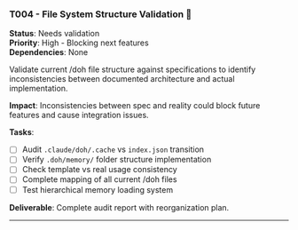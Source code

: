 ### T004 - File System Structure Validation 🚩

**Status**: Needs validation  
**Priority**: High - Blocking next features  
**Dependencies**: None

Validate current /doh file structure against specifications to identify inconsistencies between documented architecture
and actual implementation.

**Impact**: Inconsistencies between spec and reality could block future features and cause integration issues.

**Tasks**:

- [ ] Audit `.claude/doh/.cache` vs `index.json` transition
- [ ] Verify `.doh/memory/` folder structure implementation
- [ ] Check template vs real usage consistency
- [ ] Complete mapping of all current /doh files
- [ ] Test hierarchical memory loading system

**Deliverable**: Complete audit report with reorganization plan.

---
